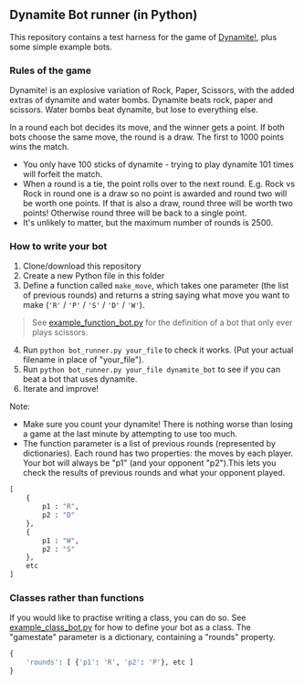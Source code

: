 ## Dynamite Bot runner (in Python)

This repository contains a test harness for the game of [Dynamite!](https://dynamite.softwire.com/), plus some simple example bots.

### Rules of the game

Dynamite! is an explosive variation of Rock, Paper, Scissors, with the added extras of dynamite and water bombs. Dynamite beats rock, paper and scissors. Water bombs beat dynamite, but lose to everything else. 

In a round each bot decides its move, and the winner gets a point. If both bots choose the same move, the round is a draw. The first to 1000 points wins the match.

- You only have 100 sticks of dynamite - trying to play dynamite 101 times will forfeit the match. 
- When a round is a tie, the point rolls over to the next round. E.g. Rock vs Rock in round one is a draw so no point is awarded and round two will be worth one points. If that is also a draw, round three will be worth two points! Otherwise round three will be back to a single point.
- It's unlikely to matter, but the maximum number of rounds is 2500.

### How to write your bot

1. Clone/download this repository
2. Create a new Python file in this folder
3. Define a function called `make_move`, which takes one parameter (the list of previous rounds) and returns a string saying what move you want to make (`'R'` / `'P'` / `'S'` / `'D'` / `'W'`).
> See [example_function_bot.py](example_function_bot.py) for the definition of a bot that only ever plays scissors.
4. Run `python bot_runner.py your_file` to check it works. (Put your actual filename in place of "your_file").
5. Run `python bot_runner.py your_file dynamite_bot` to see if you can beat a bot that uses dynamite.
6. Iterate and improve!

Note:
- Make sure you count your dynamite! There is nothing worse than losing a game at the last minute by attempting to use too much.
- The function parameter is a list of previous rounds (represented by dictionaries). Each round has two properties: the moves by each player. Your bot will always be "p1" (and your opponent "p2").This lets you check the results of previous rounds and what your opponent played.

```python
[
    {
        p1 : "R",
        p2 : "D"
    },
    {
        p1 : "W",
        p2 : "S"
    },
    etc
]
```

### Classes rather than functions

If you would like to practise writing a class, you can do so. See [example_class_bot.py](example_class_bot.py) for how to define your bot as a class. The "gamestate" parameter is a dictionary, containing a "rounds" property.

```python
{
    'rounds': [ {'p1': 'R', 'p2': 'P'}, etc ]
}
```